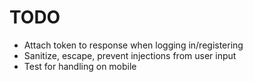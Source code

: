 # TODO

- Attach token to response when logging in/registering
- Sanitize, escape, prevent injections from user input
- Test for handling on mobile